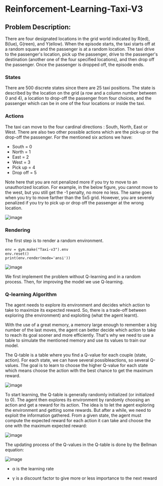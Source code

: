 # Reinforcement-Learning-Taxi-V3

## Problem Description:
There are four designated locations in the grid world indicated by R(ed), B(lue), G(reen), and Y(ellow). When the episode starts, the taxi starts off at a random square and the passenger is at a random location. The taxi drive to the passenger's location, pick up the passenger, drive to the passenger's destination (another one of the four specified locations), and then drop off the passenger. Once the passenger is dropped off, the episode ends.

### States
There are 500 discrete states since there are 25 taxi positions. The state is described by the location on the grid (a row and a column number between 0 and 4), a location to drop-off the passenger from four choices, and the passenger which can be in one of the four locations or inside the taxi.

### Actions
The taxi can move to the four cardinal directions : South, North, East or West. There are also two other possible actions which are the pick-up or the drop-off the passenger. For the mentioned six actions we have:

* South = 0
* North = 1
* East = 2
* West = 3
* Pick up = 4
* Drop off = 5

Note here that you are not penalized more if you try to move to an unauthorized location. For example, in the below figure, you cannot move to the west, but you still get the -1 penalty, no more no less. The same goes when you try to move farther than the 5x5 grid. However, you are severely penalized if you try to pick up or drop off the passenger at the wrong location.

![image](https://user-images.githubusercontent.com/125180530/218301217-cfc4076b-685b-48f7-a6aa-e7ad80e70ac2.png)

### Rendering
The first step is to render a random environment.

```
env = gym.make("Taxi-v3").env
env.reset()
print(env.render(mode='ansi'))
```

![image](https://user-images.githubusercontent.com/125180530/218301338-2ffbdb62-9aad-436b-ad4f-a45fbbdddc16.png)

We first implement the problem without Q-learning and in a random process. Then, for improving the model we use Q-learning. 

### Q-learning Algorithm
The agent needs to explore its environment and decides which action to take to maximize its expected reward. So, there is a trade-off between exploring (the environment) and exploiting (what the agent learnt).

With the use of a great memory, a memory large enough to remember a big number of the last moves, the agent can better decide which action to take to reach its goal sooner and more efficiently. That's why we need to use a table to simulate the mentioned memory and use its values to train our model.

The Q-table is a table where you find a Q-value for each couple (state, action). For each state, we can have several possibleactions, so several Q-values. The goal is to learn to choose the higher Q-value for each state which means choose the action with the best chance to get the maximum reward.

![image](https://user-images.githubusercontent.com/125180530/218301851-f64e8282-44f1-48ef-ad9b-cbddd60f7a0e.png)

To start learning, the Q-table is generally randomly initialized (or initialized to 0). The agent then explores its environment by randomly choosing an action and get a reward for its action. The idea is to let the agent exploring the environment and getting some rewards. But after a while, we need to exploit the information gathered. From a given state, the agent must compute the expected reward for each action it can take and choose the one with the maximum expected reward:

![image](https://user-images.githubusercontent.com/125180530/218301884-4af94c8d-43c0-498c-9684-fe6c86ebce33.png)

The updating process of the Q-values in the Q-table is done by the Bellman equation:

![image](https://user-images.githubusercontent.com/125180530/218301965-eb6e06f3-bc62-4e82-95a6-10e6ef6ea256.png)

* α is the learning rate

* γ is a discount factor to give more or less importance to the next reward

